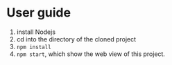 # User guide

1. install Nodejs 
2. cd into the directory of the cloned project
3. `npm install`
4. `npm start`, which show the web view of this project.
